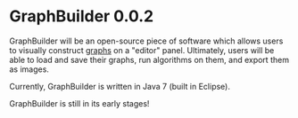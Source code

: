 # GraphBuilder 0.0.2

GraphBuilder will be an open-source piece of software which allows users to visually construct [graphs](https://en.wikipedia.org/wiki/Graph_(abstract_data_type)) on a "editor" panel. Ultimately, users will be able to load and save their graphs, run algorithms on them, and export them as images.

Currently, GraphBuilder is written in Java 7 (built in Eclipse).

GraphBuilder is still in its early stages!